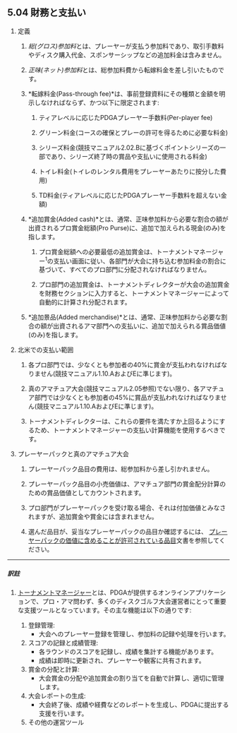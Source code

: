 ## 5.04 財務と支払い

1. 定義

    1. *総(グロス)参加料*とは、プレーヤーが支払う参加料であり、取引手数料やディスク購入代金、スポンサーシップなどの追加料金は含みません。

    1. *正味(ネット)参加料*とは、総参加料費から転嫁料金を差し引いたものです。

    1. *転嫁料金(Pass-through fee)*は、事前登録資料にその種類と金額を明示しなければならず、かつ以下に限定されます:

        1. ティアレベルに応じたPDGAプレーヤー手数料(Per-player fee)

        1. グリーン料金(コースの確保とプレーの許可を得るために必要な料金)

        1. シリーズ料金(競技マニュアル2.02.Bに基づくポイントシリーズの一部であり、シリーズ終了時の賞品や支払いに使用される料金)

        1. トイレ料金(トイレのレンタル費用をプレーヤーあたりに按分した費用)

        1. TD料金(ティアレベルに応じたPDGAプレーヤー手数料を超えない金額)

    1. *追加賞金(Added cash)*とは、通常、正味参加料から必要な割合の額が出資されるプロ賞金総額(Pro Purse)に、追加で加えられる現金(のみ)を指します。

        1. プロ賞金総額への必要最低の追加賞金は、トーナメントマネージャー<sup>1</sup>の支払い画面に従い、各部門が大会に持ち込む参加料金の割合に基づいて、すべてのプロ部門に分配されなければなりません。

        1. プロ部門の追加賞金は、トーナメントディレクターが大会の追加賞金を財務セクションに入力すると、トーナメントマネージャーによって自動的に計算され分配されます。

    1. *追加景品(Added merchandise)*とは、通常、正味参加料から必要な割合の額が出資されるアマ部門への支払いに、追加で加えられる賞品価値(のみ)を指します。

1. 北米での支払い範囲

	1. 各プロ部門では、少なくとも参加者の40%に賞金が支払われなければなりません(競技マニュアル1.10.AおよびEに準じます)。

	1. 真のアマチュア大会(競技マニュアル2.05参照)でない限り、各アマチュア部門では少なくとも参加者の45%に賞品が支払われなければなりません(競技マニュアル1.10.AおよびEに準じます)。

	1. トーナメントディレクターは、これらの要件を満たすか上回るようにするため、トーナメントマネージャーの支払い計算機能を使用するべきです。

1. プレーヤーパックと真のアマチュア大会

	1. プレーヤーパック品目の費用は、総参加料から差し引かれません。

	1. プレーヤーパック品目の小売価値は、アマチュア部門の賞金配分計算のための賞品価値としてカウントされます。

	1. プロ部門がプレーヤーパックを受け取る場合、それは付加価値とみなされますが、追加賞金や賞金には含まれません。

	1. 選んだ品目が、妥当なプレーヤーパックの品目か確認するには、
    [プレーヤーパックの価値に含めることが許可されている品目]()文書を参照してください。

---
##### 訳註

1. [トーナメントマネージャー](https://www.pdga.com/help/tournament-management)とは、PDGAが提供するオンラインアプリケーションで、プロ・アマ問わず、多くのディスクゴルフ大会運営者にとって重要な支援ツールとなっています。その主な機能は以下の通りです:

	1. 登録管理:
        * 大会へのプレーヤー登録を管理し、参加料の記録や処理を行います。
	1. スコアの記録と成績管理:
        * 各ラウンドのスコアを記録し、成績を集計する機能があります。
	    * 成績は即時に更新され、プレーヤーや観客に共有されます。
	1. 賞金の分配と計算:
    	* 大会賞金の分配や追加賞金の割り当てを自動で計算し、適切に管理します。
	1. 大会レポートの生成:
        * 大会終了後、成績や経費などのレポートを生成し、PDGAに提出する支援を行います。
	1. その他の運営ツール
